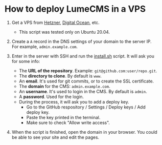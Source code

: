 # How to deploy LumeCMS in a VPS

1. Get a VPS from [Hetzner](https://www.hetzner.com/),
   [Digital Ocean](https://www.digitalocean.com/), etc.
   - This script was tested only on Ubuntu 20.04.
2. Create a `A` record in the DNS settings of your domain to the server IP. For
   example, `admin.example.com`.
3. Enter in the server with SSH and run the [install.sh](install.sh) script. It
   will ask you for some info:

   - The **URL of the repository**. Example: `git@github.com:user/repo.git`.
   - The **directory to clone**. By default is `www`.
   - An **email**. It's used for git commits, or to create the SSL certificate.
   - The **domain** for the CMS: `admin.example.com`.
   - An **username**. It's used to login in the CMS. By default is `admin`.
   - A **password**. Used for the login.
   - During the process, it will ask you to add a deploy key.
     - Go to the GitHub respository / Settings / Deploy keys / Add deploy key.
     - Paste the key printed in the terminal.
     - Make sure to check "Allow write access".

4. When the script is finished, open the domain in your browser. You could be
   able to see your site and edit the pages.
